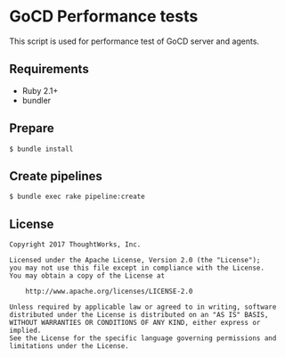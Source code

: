 # GoCD Performance tests

This script is used for performance test of GoCD server and agents. 

## Requirements

* Ruby 2.1+
* bundler

## Prepare

```
$ bundle install
```
## Create pipelines

```
$ bundle exec rake pipeline:create
```

## License

```plain
Copyright 2017 ThoughtWorks, Inc.

Licensed under the Apache License, Version 2.0 (the "License");
you may not use this file except in compliance with the License.
You may obtain a copy of the License at

    http://www.apache.org/licenses/LICENSE-2.0

Unless required by applicable law or agreed to in writing, software
distributed under the License is distributed on an "AS IS" BASIS,
WITHOUT WARRANTIES OR CONDITIONS OF ANY KIND, either express or implied.
See the License for the specific language governing permissions and
limitations under the License.
```
